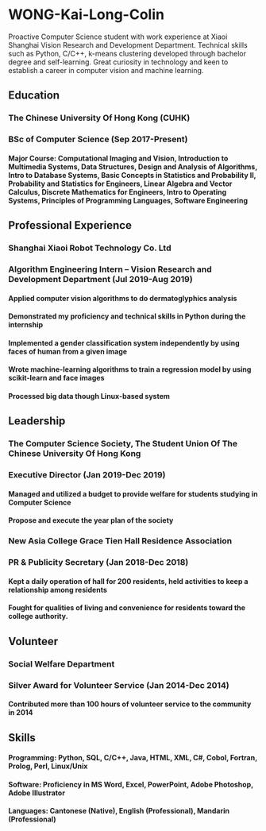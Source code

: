 # WONG-Kai-Long-Colin
Proactive Computer Science student with work experience at Xiaoi Shanghai Vision Research and Development Department.
Technical skills such as Python, C/C++, k-means clustering developed through bachelor degree and self-learning. Great
curiosity in technology and keen to establish a career in computer vision and machine learning.
## Education
### The Chinese University Of Hong Kong (CUHK) 
### BSc of Computer Science (Sep 2017-Present)
#### Major Course: Computational Imaging and Vision, Introduction to Multimedia Systems, Data Structures, Design and Analysis of Algorithms, Intro to Database Systems, Basic Concepts in Statistics and Probability II, Probability and Statistics for Engineers, Linear Algebra and Vector Calculus, Discrete Mathematics for Engineers, Intro to Operating Systems, Principles of Programming Languages, Software Engineering
## Professional Experience
### Shanghai Xiaoi Robot Technology Co. Ltd 
### Algorithm Engineering Intern – Vision Research and Development Department (Jul 2019-Aug 2019)
#### Applied **computer vision algorithms** to do dermatoglyphics analysis
#### Demonstrated my proficiency and technical skills in **Python** during the internship
#### Implemented a **gender classification** system **independently** by using faces of human from a given image
#### Wrote **machine-learning algorithms** to train a regression model by using **scikit-learn** and face images
#### Processed big data though **Linux-based** system
## Leadership
### The Computer Science Society, The Student Union Of The Chinese University Of Hong Kong
### Executive Director (Jan 2019-Dec 2019)
#### Managed and utilized a budget to provide welfare for students studying in Computer Science
#### Propose and execute the year plan of the society
### New Asia College Grace Tien Hall Residence Association
### PR & Publicity Secretary (Jan 2018-Dec 2018)
#### Kept a daily operation of hall for 200 residents, held activities to keep a relationship among residents
#### Fought for qualities of living and convenience for residents toward the college authority.
## Volunteer
### Social Welfare Department
### Silver Award for Volunteer Service (Jan 2014-Dec 2014)
#### Contributed more than 100 hours of volunteer service to the community in 2014
## Skills
#### **Programming**: Python, SQL, C/C++, Java, HTML, XML, C#, Cobol, Fortran, Prolog, Perl, Linux/Unix 
#### **Software**:    Proficiency in MS Word, Excel, PowerPoint, Adobe Photoshop, Adobe Illustrator
#### **Languages**:   Cantonese (Native), English (Professional), Mandarin (Professional)

